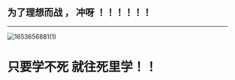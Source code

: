 ## 为了理想而战 ， 冲呀  ！！！！！！
------
![1653656881(1)](https://user-images.githubusercontent.com/68007558/170705340-2307caff-8f1c-4718-9b78-3c2abf1ed660.png)

# 只要学不死 就往死里学！！
